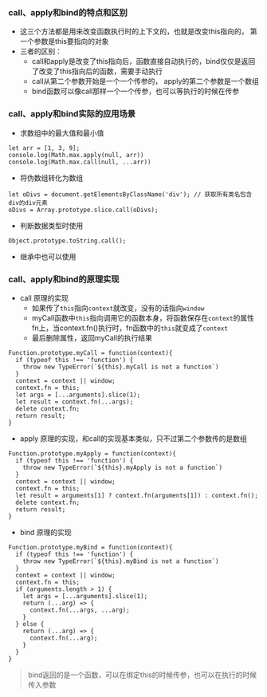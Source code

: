 ### call、apply和bind的特点和区别
- 这三个方法都是用来改变函数执行时的上下文的，也就是改变this指向的， 第一个参数是this要指向的对象
- 三者的区别：
  - call和apply是改变了this指向后，函数直接自动执行的，bind仅仅是返回了改变了this指向后的函数，需要手动执行
  - call从第二个参数开始是一个一个传参的， apply的第二个参数是一个数组
  - bind函数可以像call那样一个一个传参，也可以等执行的时候在传参

### call、apply和bind实际的应用场景
- 求数组中的最大值和最小值
```
let arr = [1, 3, 9];
console.log(Math.max.apply(null, arr))
console.log(Math.max.call(null, ...arr))
```
- 将伪数组转化为数组
```
let oDivs = document.getElementsByClassName('div'); // 获取所有类名包含div的div元素
oDivs = Array.prototype.slice.call(oDivs);
```
- 判断数据类型时使用
```
Object.prototype.toString.call();
```
- 继承中也可以使用

### call、apply和bind的原理实现
- call 原理的实现
  - 如果传了`this`指向`context`就改变，没有的话指向`window`
  - myCall函数中`this`指向调用它的函数本身，将函数保存在`context`的属性fn上，当context.fn()执行时，fn函数中的`this`就变成了`context`
  - 最后删除属性，返回myCall的执行结果
```
Function.prototype.myCall = function(context){
  if (typeof this !== 'function') {
    throw new TypeError(`${this}.myCall is not a function`)
  }
  context = context || window;
  context.fn = this;
  let args = [...arguments].slice(1);
  let result = context.fn(...args);
  delete context.fn;
  return result;
}
```
- apply 原理的实现，和call的实现基本类似，只不过第二个参数传的是数组
```
Function.prototype.myApply = function(context){
  if (typeof this !== 'function') {
    throw new TypeError(`${this}.myApply is not a function`)
  }
  context = context || window;
  context.fn = this;
  let result = arguments[1] ? context.fn(arguments[1]) : context.fn();
  delete context.fn;
  return result;
}
```
- bind 原理的实现
```
Function.prototype.myBind = function(context){
  if (typeof this !== 'function') {
    throw new TypeError(`${this}.myBind is not a function`)
  }
  context = context || window;
  context.fn = this;
  if (arguments.length > 1) {
    let args = [...arguments].slice(1);
    return (...arg) => {
      context.fn(...args, ...arg);
    }
  } else {
    return (...arg) => {
      context.fn(...arg);
    }
  }
}
```
> bind返回的是一个函数，可以在绑定this的时候传参，也可以在执行的时候传入参数